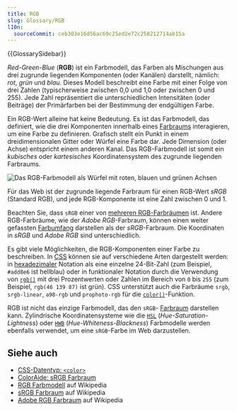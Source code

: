 ```yaml
---
title: RGB
slug: Glossary/RGB
l10n:
  sourceCommit: ceb303e16d56ac69c25ed2e72c258212714ab15a
---
```


{{GlossarySidebar}}

_Red-Green-Blue_ (**RGB**) ist ein Farbmodell, das Farben als Mischungen aus drei zugrunde liegenden Komponenten (oder Kanälen) darstellt, nämlich: _rot_, _grün_ und _blau_. Dieses Modell beschreibt eine Farbe mit einer Folge von drei Zahlen (typischerweise zwischen 0,0 und 1,0 oder zwischen 0 und 255). Jede Zahl repräsentiert die unterschiedlichen Intensitäten (oder Beiträge) der Primärfarben bei der Bestimmung der endgültigen Farbe.

Ein RGB-Wert alleine hat keine Bedeutung. Es ist das Farbmodell, das definiert, wie die drei Komponenten innerhalb eines [Farbraums](/de/docs/Glossary/color_space) interagieren, um eine Farbe zu definieren. Grafisch stellt ein Punkt in einem dreidimensionalen Gitter oder Würfel eine Farbe dar. Jede Dimension (oder Achse) entspricht einem anderen Kanal. Das RGB-Farbmodell ist somit ein _kubisches_ oder _kartesisches_ Koordinatensystem des zugrunde liegenden Farbraums.

![Das RGB-Farbmodell als Würfel mit roten, blauen und grünen Achsen](rgb_color_cube.png)

Für das Web ist der zugrunde liegende Farbraum für einen RGB-Wert _sRGB_ (Standard RGB), und jede RGB-Komponente ist eine Zahl zwischen 0 und 1.

Beachten Sie, dass `sRGB` einer von [mehreren RGB-Farbräumen](/de/docs/Glossary/Color_space#rgb_color_spaces) ist. Andere RGB-Farbräume, wie der _Adobe RGB_-Farbraum, können einen weiter gefassten [Farbumfang](/de/docs/Glossary/gamut) darstellen als der _sRGB_-Farbraum. Die Koordinaten in _sRGB_ und _Adobe RGB_ sind unterschiedlich.

Es gibt viele Möglichkeiten, die RGB-Komponenten einer Farbe zu beschreiben. In [CSS](/de/docs/Glossary/CSS) können sie auf verschiedene Arten dargestellt werden: in [hexadezimaler](/de/docs/Web/CSS/hex-color) Notation als eine einzelne 24-Bit-Zahl (zum Beispiel, `#add8e6` ist hellblau) oder in funktionaler Notation durch die Verwendung von [`rgb()`](/de/docs/Web/CSS/color_value/rgb) mit drei Prozentwerten oder Zahlen im Bereich von `0` bis `255` (zum Beispiel, `rgb(46 139 87)` ist grün). CSS unterstützt auch die Farbräume `srgb`, `srgb-linear`, `a98-rgb` und `prophoto-rgb` für die [`color()`](/de/docs/Web/CSS/color_value/color)-Funktion.

RGB ist nicht das einzige Farbmodell, das den `sRGB`- [Farbraum](/de/docs/Glossary/color_space) darstellen kann. Zylindrische Koordinatensysteme wie die [`HSL`](/de/docs/Web/CSS/color_value/hsl) (_Hue-Saturation-Lightness_) oder [`HWB`](/de/docs/Web/CSS/color_value/hwb) (_Hue-Whiteness-Blackness_) Farbmodelle werden ebenfalls verwendet, um eine `sRGB`-Farbe im Web darzustellen.

## Siehe auch

- [CSS-Datentyp: `<color>`](/de/docs/Web/CSS/color_value)
- [ColorAide: sRGB Farbraum](https://facelessuser.github.io/coloraide/colors/srgb/)
- [RGB Farbmodell](https://en.wikipedia.org/wiki/RGB_color_model) auf Wikipedia
- [sRGB Farbraum](https://en.wikipedia.org/wiki/SRGB) auf Wikipedia
- [Adobe RGB Farbraum](https://en.wikipedia.org/wiki/Adobe_RGB_color_space) auf Wikipedia
